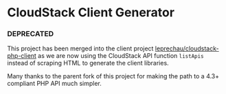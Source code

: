 CloudStack Client Generator
===========================

### DEPRECATED ###

This project has been merged into the client project [leprechau/cloudstack-php-client](https://github.com/leprechau/cloudstack-php-client) as we are now using the CloudStack API function ```listApis``` instead of scraping HTML to generate the client libraries.

Many thanks to the parent fork of this project for making the path to a 4.3+ compliant PHP API much simpler.
